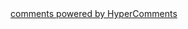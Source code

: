 <div id="hypercomments_widget"></div>
<script type="text/javascript">
  _hcwp = window._hcwp || [];
  _hcwp.push({widget:"Stream", widget_id: 98108});
  (function() {
  if("HC_LOAD_INIT" in window)return;
  HC_LOAD_INIT = true;
  var lang = (navigator.language || navigator.systemLanguage || navigator.userLanguage || "en").substr(0, 2).toLowerCase();
  var hcc = document.createElement("script"); hcc.type = "text/javascript"; hcc.async = true;
  hcc.src = ("https:" == document.location.protocol ? "https" : "http")+"://w.hypercomments.com/widget/hc/98108/"+lang+"/widget.js";
  var s = document.getElementsByTagName("script")[0];
  s.parentNode.insertBefore(hcc, s.nextSibling);
  })();
</script>
<a href="http://hypercomments.com" rel = "nofollow" class="hc-link" title="comments widget">comments powered by HyperComments</a>
